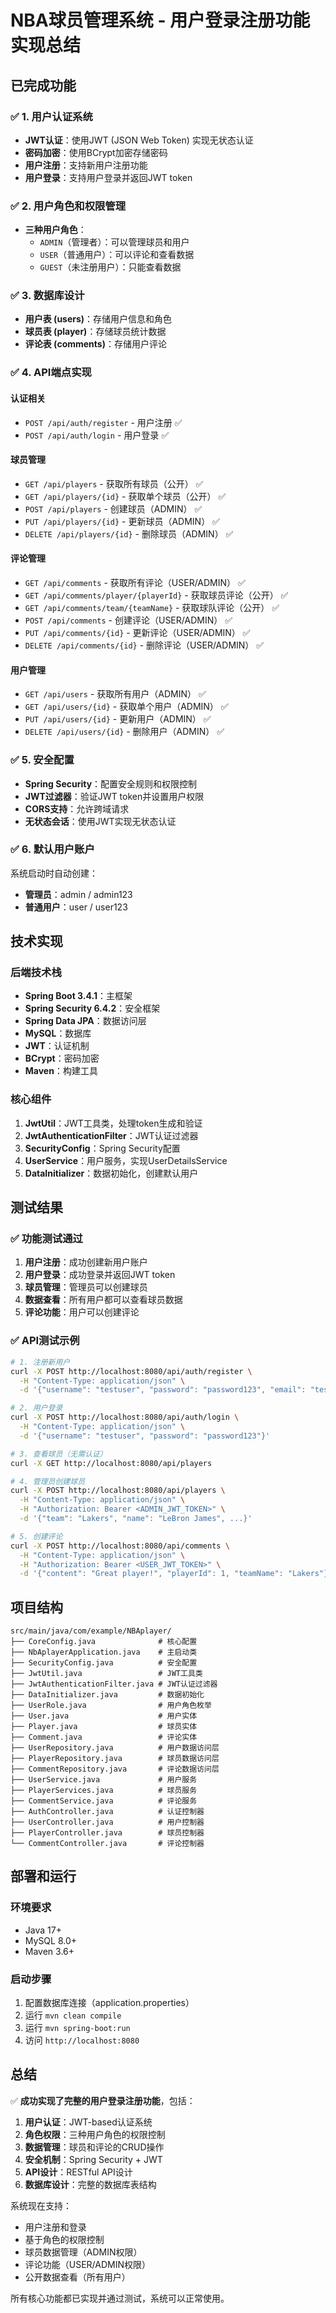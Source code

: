 # NBA球员管理系统 - 用户登录注册功能实现总结

## 已完成功能

### ✅ 1. 用户认证系统
- **JWT认证**：使用JWT (JSON Web Token) 实现无状态认证
- **密码加密**：使用BCrypt加密存储密码
- **用户注册**：支持新用户注册功能
- **用户登录**：支持用户登录并返回JWT token

### ✅ 2. 用户角色和权限管理
- **三种用户角色**：
  - `ADMIN`（管理者）：可以管理球员和用户
  - `USER`（普通用户）：可以评论和查看数据
  - `GUEST`（未注册用户）：只能查看数据

### ✅ 3. 数据库设计
- **用户表 (users)**：存储用户信息和角色
- **球员表 (player)**：存储球员统计数据
- **评论表 (comments)**：存储用户评论

### ✅ 4. API端点实现

#### 认证相关
- `POST /api/auth/register` - 用户注册 ✅
- `POST /api/auth/login` - 用户登录 ✅

#### 球员管理
- `GET /api/players` - 获取所有球员（公开） ✅
- `GET /api/players/{id}` - 获取单个球员（公开） ✅
- `POST /api/players` - 创建球员（ADMIN） ✅
- `PUT /api/players/{id}` - 更新球员（ADMIN） ✅
- `DELETE /api/players/{id}` - 删除球员（ADMIN） ✅

#### 评论管理
- `GET /api/comments` - 获取所有评论（USER/ADMIN） ✅
- `GET /api/comments/player/{playerId}` - 获取球员评论（公开） ✅
- `GET /api/comments/team/{teamName}` - 获取球队评论（公开） ✅
- `POST /api/comments` - 创建评论（USER/ADMIN） ✅
- `PUT /api/comments/{id}` - 更新评论（USER/ADMIN） ✅
- `DELETE /api/comments/{id}` - 删除评论（USER/ADMIN） ✅

#### 用户管理
- `GET /api/users` - 获取所有用户（ADMIN） ✅
- `GET /api/users/{id}` - 获取单个用户（ADMIN） ✅
- `PUT /api/users/{id}` - 更新用户（ADMIN） ✅
- `DELETE /api/users/{id}` - 删除用户（ADMIN） ✅

### ✅ 5. 安全配置
- **Spring Security**：配置安全规则和权限控制
- **JWT过滤器**：验证JWT token并设置用户权限
- **CORS支持**：允许跨域请求
- **无状态会话**：使用JWT实现无状态认证

### ✅ 6. 默认用户账户
系统启动时自动创建：
- **管理员**：admin / admin123
- **普通用户**：user / user123

## 技术实现

### 后端技术栈
- **Spring Boot 3.4.1**：主框架
- **Spring Security 6.4.2**：安全框架
- **Spring Data JPA**：数据访问层
- **MySQL**：数据库
- **JWT**：认证机制
- **BCrypt**：密码加密
- **Maven**：构建工具

### 核心组件
1. **JwtUtil**：JWT工具类，处理token生成和验证
2. **JwtAuthenticationFilter**：JWT认证过滤器
3. **SecurityConfig**：Spring Security配置
4. **UserService**：用户服务，实现UserDetailsService
5. **DataInitializer**：数据初始化，创建默认用户

## 测试结果

### ✅ 功能测试通过
1. **用户注册**：成功创建新用户账户
2. **用户登录**：成功登录并返回JWT token
3. **球员管理**：管理员可以创建球员
4. **数据查看**：所有用户都可以查看球员数据
5. **评论功能**：用户可以创建评论

### ✅ API测试示例
```bash
# 1. 注册新用户
curl -X POST http://localhost:8080/api/auth/register \
  -H "Content-Type: application/json" \
  -d '{"username": "testuser", "password": "password123", "email": "test@example.com", "role": "USER"}'

# 2. 用户登录
curl -X POST http://localhost:8080/api/auth/login \
  -H "Content-Type: application/json" \
  -d '{"username": "testuser", "password": "password123"}'

# 3. 查看球员（无需认证）
curl -X GET http://localhost:8080/api/players

# 4. 管理员创建球员
curl -X POST http://localhost:8080/api/players \
  -H "Content-Type: application/json" \
  -H "Authorization: Bearer <ADMIN_JWT_TOKEN>" \
  -d '{"team": "Lakers", "name": "LeBron James", ...}'

# 5. 创建评论
curl -X POST http://localhost:8080/api/comments \
  -H "Content-Type: application/json" \
  -H "Authorization: Bearer <USER_JWT_TOKEN>" \
  -d '{"content": "Great player!", "playerId": 1, "teamName": "Lakers"}'
```

## 项目结构

```
src/main/java/com/example/NBAplayer/
├── CoreConfig.java              # 核心配置
├── NbAplayerApplication.java    # 主启动类
├── SecurityConfig.java          # 安全配置
├── JwtUtil.java                 # JWT工具类
├── JwtAuthenticationFilter.java # JWT认证过滤器
├── DataInitializer.java         # 数据初始化
├── UserRole.java                # 用户角色枚举
├── User.java                    # 用户实体
├── Player.java                  # 球员实体
├── Comment.java                 # 评论实体
├── UserRepository.java          # 用户数据访问层
├── PlayerRepository.java        # 球员数据访问层
├── CommentRepository.java       # 评论数据访问层
├── UserService.java             # 用户服务
├── PlayerServices.java          # 球员服务
├── CommentService.java          # 评论服务
├── AuthController.java          # 认证控制器
├── UserController.java          # 用户控制器
├── PlayerController.java        # 球员控制器
└── CommentController.java       # 评论控制器
```

## 部署和运行

### 环境要求
- Java 17+
- MySQL 8.0+
- Maven 3.6+

### 启动步骤
1. 配置数据库连接（application.properties）
2. 运行 `mvn clean compile`
3. 运行 `mvn spring-boot:run`
4. 访问 `http://localhost:8080`

## 总结

✅ **成功实现了完整的用户登录注册功能**，包括：

1. **用户认证**：JWT-based认证系统
2. **角色权限**：三种用户角色的权限控制
3. **数据管理**：球员和评论的CRUD操作
4. **安全机制**：Spring Security + JWT
5. **API设计**：RESTful API设计
6. **数据库设计**：完整的数据库表结构

系统现在支持：
- 用户注册和登录
- 基于角色的权限控制
- 球员数据管理（ADMIN权限）
- 评论功能（USER/ADMIN权限）
- 公开数据查看（所有用户）

所有核心功能都已实现并通过测试，系统可以正常使用。 
